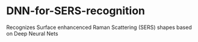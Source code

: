 # DNN-for-SERS-recognition
Recognizes Surface enhancenced Raman Scattering (SERS) shapes based on Deep Neural Nets
